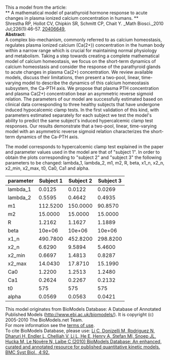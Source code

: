 

This a model from the article:  
** A mathematical model of parathyroid hormone response to acute changes in plasma ionized calcium concentration in humans. **   
Shrestha RP, Hollot CV, Chipkin SR, Schmitt CP, Chait Y. _Math Biosci._2010
Jul;226(1):46-57. [20406649](http://www.ncbi.nlm.nih.gov/pubmed/20406649),  
**Abstract:**   
A complex bio-mechanism, commonly referred to as calcium homeostasis,
regulates plasma ionized calcium (Ca(2+)) concentration in the human body
within a narrow range which is crucial for maintaining normal physiology and
metabolism. Taking a step towards creating a complete mathematical model of
calcium homeostasis, we focus on the short-term dynamics of calcium
homeostasis and consider the response of the parathyroid glands to acute
changes in plasma Ca(2+) concentration. We review available models, discuss
their limitations, then present a two-pool, linear, time-varying model to
describe the dynamics of this calcium homeostasis subsystem, the Ca-PTH axis.
We propose that plasma PTH concentration and plasma Ca(2+) concentration bear
an asymmetric reverse sigmoid relation. The parameters of our model are
successfully estimated based on clinical data corresponding to three healthy
subjects that have undergone induced hypocalcemic clamp tests. In the first
validation of this kind, with parameters estimated separately for each subject
we test the model's ability to predict the same subject's induced
hypercalcemic clamp test responses. Our results demonstrate that a two-pool,
linear, time-varying model with an asymmetric reverse sigmoid relation
characterizes the short-term dynamics of the Ca-PTH axis.

The model corresponds to hypercalcemic clamp test explained in the paper and
parameter values used in the model are that of "subject 1". In order to obtain
the plots corresponding to "subject 2" and "subject 3" the following
parameters to be changed: lambda_1, lambda_2, m1, m2, R, beta, x1_n, x2_n,
x2_min, x2_max, t0, Ca0, Ca1 and alpha.

parameter | Subject 1  |  Subject 2 |  Subject 3  
---|---|---|---  
lambda_1  | 0.0125  | 0.0122  | 0.0269  
lambda_2  | 0.5595  | 0.4642  | 0.4935  
m1  | 112.5200  | 150.0000  | 90.8570  
m2  | 15.0000  | 15.0000  | 15.0000  
R  | 1.2162  | 1.1627  | 1.1889  
beta  | 10e+06  | 10e+06  | 10e+06  
x1_n  | 490.7800  | 452.8200  | 298.8200  
x2_n  | 6.6290  | 9.5894  | 5.4600  
x2_min  | 0.6697  | 1.4813  | 0.8287  
x2_max  | 14.0430  | 17.8710  | 15.1990  
Ca0  | 1.2200  | 1.2513  | 1.2480  
Ca1  | 0.2624  | 0.2267  | 0.2132  
t0  | 575  | 575  | 575  
alpha  | 0.0569  | 0.0563  | 0.0421  
  
This model originates from BioModels Database: A Database of Annotated
Published Models (http://www.ebi.ac.uk/biomodels/). It is copyright (c)
2005-2010 The BioModels.net Team.  
For more information see the [terms of
use](http://www.ebi.ac.uk/biomodels/legal.html).  
To cite BioModels Database, please use: [Li C, Donizelli M, Rodriguez N,
Dharuri H, Endler L, Chelliah V, Li L, He E, Henry A, Stefan MI, Snoep JL,
Hucka M, Le Novère N, Laibe C (2010) BioModels Database: An enhanced, curated
and annotated resource for published quantitative kinetic models. BMC Syst
Biol., 4:92.](http://www.ncbi.nlm.nih.gov/pubmed/20587024)

